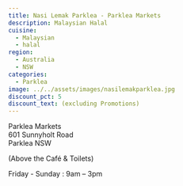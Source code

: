 ```yaml
---
title: Nasi Lemak Parklea - Parklea Markets
description: Malaysian Halal
cuisine:
  - Malaysian
  - halal
region:
  - Australia
  - NSW
categories:
  - Parklea
image: ../../assets/images/nasilemakparklea.jpg
discount_pct: 5
discount_text: (excluding Promotions)
---
```


Parklea Markets  
601 Sunnyholt Road  
Parklea NSW

(Above the Café & Toilets)

Friday - Sunday : 9am – 3pm
